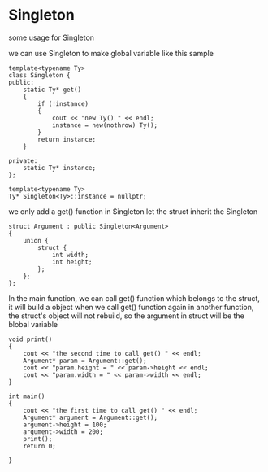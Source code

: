 # Singleton
some usage for Singleton

we can use Singleton to make global variable like this sample
  

	template<typename Ty>
	class Singleton {
	public:
		static Ty* get()
		{
			if (!instance)
			{
				cout << "new Ty() " << endl;
				instance = new(nothrow) Ty();
			}
			return instance;
		}

	private:
		static Ty* instance;
	};

	template<typename Ty>
	Ty* Singleton<Ty>::instance = nullptr;




we only add a get() function in Singleton
let the struct inherit the Singleton

	struct Argument : public Singleton<Argument>
	{
		union {
			struct {
				int width;
				int height;
			};
		};
	};


In the main function, we can call get() function which belongs to the struct,
it will build a object
when we call get() function again in another function, the struct's object will not rebuild,
so the argument in struct will be the blobal variable

	void print()
	{
		cout << "the second time to call get() " << endl;
		Argument* param = Argument::get();
		cout << "param.height = " << param->height << endl;
		cout << "param.width = " << param->width << endl;
	}

	int main()
	{
		cout << "the first time to call get() " << endl;
		Argument* argument = Argument::get();
		argument->height = 100;
		argument->width = 200;
		print();
		return 0;

	}
